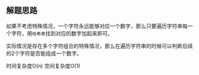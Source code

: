 ## 解题思路

如果不考虑特殊情况，一个字符永远能够对应一个数字，那么只要遍历字符串每一个字符，用`哈希表`找到对应的数字加起来即可。

实际情况是存在多个字符组合的特殊情况，那么在遍历字符串的时候可以判断后续的2个字符是否能组成一个数字。

时间复杂度O(n) 空间复杂度O(1)